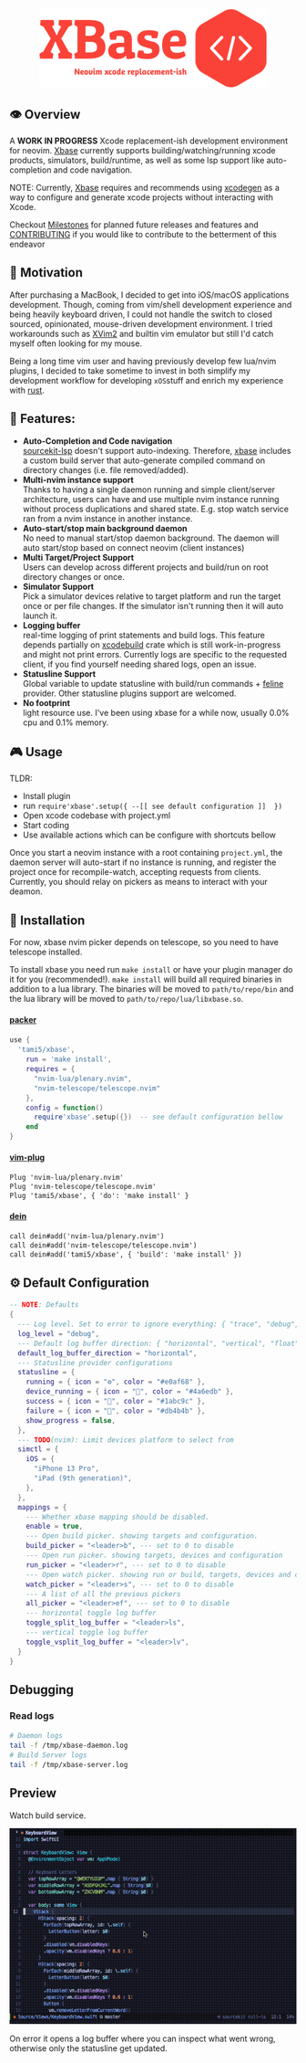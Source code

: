 <p align="center">
<img src="./media/logo.png" alt="drawing" style="width:400px;"/>
</P>

## 👁 Overview

A **WORK IN PROGRESS** Xcode replacement-ish development environment for neovim. [Xbase] currently supports building/watching/running xcode products, simulators, build/runtime, as well as some lsp support like auto-completion and code navigation.

NOTE: Currently, [Xbase] requires and recommends using [xcodegen] as a way to configure and generate xcode projects without interacting with Xcode.

Checkout [Milestones](https://github.com/tami5/xbase/milestones) for planned future releases and features and [CONTRIBUTING](./CONTRIBUTING.md) if you would like to contribute to the betterment of this endeavor


## 🌝 Motivation

After purchasing a MacBook, I decided to get into iOS/macOS applications development. Though, coming from vim/shell development experience and being heavily keyboard driven, I could not handle the switch to closed sourced, opinionated, mouse-driven development environment. I tried workarounds such as [XVim2] and builtin vim emulator but still I'd catch myself often looking for my mouse.

Being a long time vim user and having previously develop few lua/nvim plugins, I decided to take sometime to invest in both simplify my development workflow for developing `xOS`stuff  and enrich my experience with [rust].

## 🌟 Features:

* **Auto-Completion and Code navigation**\
    [sourcekit-lsp] doesn't support auto-indexing. Therefore, [xbase] includes a custom build server that auto-generate compiled command on directory changes (i.e. file removed/added).
* **Multi-nvim instance support**\
    Thanks to having a single daemon running and simple client/server architecture, users can have and use multiple nvim instance running without process duplications and shared state. E.g. stop watch service ran from a nvim instance in another instance.
* **Auto-start/stop main background daemon**\
    No need to manual start/stop daemon background. The daemon will auto start/stop based on
    connect neovim (client instances)
* **Multi Target/Project Support**\
    Users can develop across different projects and build/run on root directory changes or once.
* **Simulator Support**\
    Pick a simulator devices relative to target platform and run the target once or per file changes. If the simulator isn't running then it will auto launch it.
* **Logging buffer**\
  real-time logging of print statements and build logs. This feature depends partially on [xcodebuild] crate which is still work-in-progress and might not print errors. Currently logs are specific to the requested client, if you find yourself needing shared logs, open an issue.
* **Statusline Support**\
    Global variable to update statusline with build/run commands + [feline] provider. Other
    statusline plugins support are welcomed.
* **No footprint**\
    light resource use. I've been using xbase for a while now, usually 0.0% cpu and 0.1% memory.


## 🎮 Usage

TLDR:
- Install plugin
- run `require'xbase'.setup({ --[[ see default configuration ]]  })`
- Open xcode codebase with project.yml
- Start coding
- Use available actions which can be configure with shortcuts bellow

Once you start a neovim instance with a root containing `project.yml`, the daemon server will auto-start if no instance is running, and register the project once for recompile-watch, accepting requests from clients. Currently, you should relay on pickers as means to interact with your deamon.

## 🦾 Installation

For now, xbase nvim picker depends on telescope, so you need to have telescope installed.

To install xbase you need run `make install` or have your plugin manager do it for you (recommended!). `make install` will build all required binaries in addition to a lua library. The binaries will be moved to `path/to/repo/bin` and the lua library will be moved to `path/to/repo/lua/libxbase.so`.


#### [packer]
```lua
use {
  'tami5/xbase',
    run = 'make install',
    requires = {
      "nvim-lua/plenary.nvim",
      "nvim-telescope/telescope.nvim"
    },
    config = function()
      require'xbase'.setup({})  -- see default configuration bellow
    end
}
```

#### [vim-plug]
```vim
Plug 'nvim-lua/plenary.nvim'
Plug 'nvim-telescope/telescope.nvim'
Plug 'tami5/xbase', { 'do': 'make install' }
```

#### [dein]
```vim
call dein#add('nvim-lua/plenary.nvim')
call dein#add('nvim-telescope/telescope.nvim')
call dein#add('tami5/xbase', { 'build': 'make install' })
```


## ⚙️  Default Configuration
```lua
-- NOTE: Defaults
{
  --- Log level. Set to error to ignore everything: { "trace", "debug", "info", "warn", "error" }
  log_level = "debug",
  --- Default log buffer direction: { "horizontal", "vertical", "float" }
  default_log_buffer_direction = "horizontal",
  --- Statusline provider configurations
  statusline = {
    running = { icon = "⚙", color = "#e0af68" },
    device_running = { icon = "", color = "#4a6edb" },
    success = { icon = "", color = "#1abc9c" },
    failure = { icon = "", color = "#db4b4b" },
    show_progress = false,
  },
  --- TODO(nvim): Limit devices platform to select from
  simctl = {
    iOS = {
      "iPhone 13 Pro",
      "iPad (9th generation)",
    },
  },
  mappings = {
    --- Whether xbase mapping should be disabled.
    enable = true,
    --- Open build picker. showing targets and configuration.
    build_picker = "<leader>b", --- set to 0 to disable
    --- Open run picker. showing targets, devices and configuration
    run_picker = "<leader>r", --- set to 0 to disable
    --- Open watch picker. showing run or build, targets, devices and configuration
    watch_picker = "<leader>s", --- set to 0 to disable
    --- A list of all the previous pickers
    all_picker = "<leader>ef", --- set to 0 to disable
    --- horizontal toggle log buffer
    toggle_split_log_buffer = "<leader>ls",
    --- vertical toggle log buffer
    toggle_vsplit_log_buffer = "<leader>lv",
  }
}
```

## Debugging

### Read logs
```bash
# Daemon logs
tail -f /tmp/xbase-daemon.log
# Build Server logs
tail -f /tmp/xbase-server.log
```

## Preview

Watch build service.

![](./media/statusline_watch.gif)

On error it opens a log buffer where you can inspect what went wrong, otherwise only the
statusline get updated.

[xcodegen]: https://github.com/yonaskolb/XcodeGen
[sourcekit-lsp]: https://github.com/apple/sourcekit-lsp
[Xbase]: https://github.com/tami5/xbase
[xcodebuild]: https://github.com/tami5/xcodebuild
[feline]: https://github.com/feline-nvim/feline.nvim
[XVim2]: https://github.com/XVimProject/XVim2
[rust]: https://www.rust-lang.org
[tuist]: https://github.com/tuist/tuist
[dein]: https://github.com/Shougo/dein.vim
[packer]: https://github.com/wbthomason/packer.nvim
[vim-plug]: https://github.com/junegunn/vim-plug
